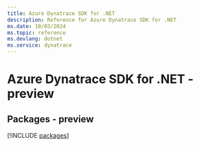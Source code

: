 ```yaml
---
title: Azure Dynatrace SDK for .NET
description: Reference for Azure Dynatrace SDK for .NET
ms.date: 10/03/2024
ms.topic: reference
ms.devlang: dotnet
ms.service: dynatrace
---
```

# Azure Dynatrace SDK for .NET - preview
## Packages - preview
[!INCLUDE [packages](dynatrace-index.md)]